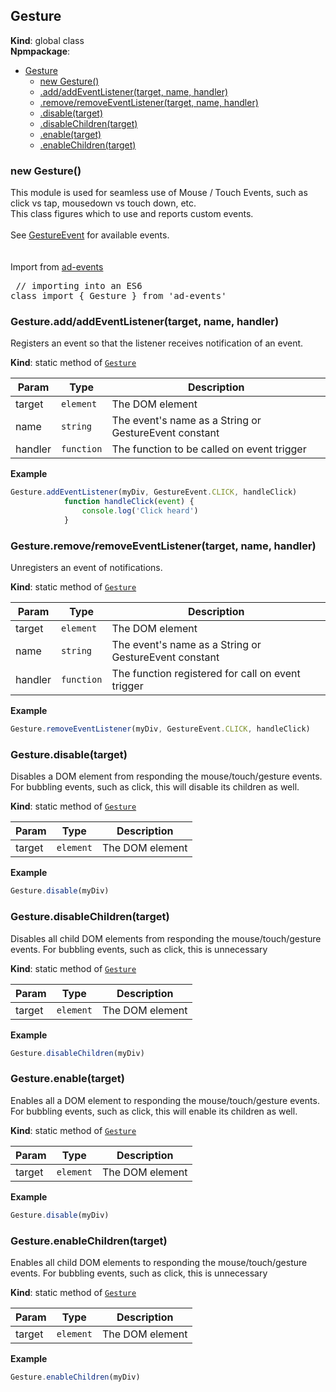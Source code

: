 <a name="Gesture"></a>

## Gesture
**Kind**: global class  
**Npmpackage**:   

* [Gesture](#Gesture)
    * [new Gesture()](#new_Gesture_new)
    * [.add/addEventListener(target, name, handler)](#Gesture.add/addEventListener)
    * [.remove/removeEventListener(target, name, handler)](#Gesture.remove/removeEventListener)
    * [.disable(target)](#Gesture.disable)
    * [.disableChildren(target)](#Gesture.disableChildren)
    * [.enable(target)](#Gesture.enable)
    * [.enableChildren(target)](#Gesture.enableChildren)

<a name="new_Gesture_new"></a>

### new Gesture()
This module is used for seamless use of Mouse / Touch Events, such as click vs tap, mousedown vs touch down, etc.  
		This class figures which to use and reports custom events.
		<br><br>
		See [GestureEvent](#GestureEvent) for available events.
		<br><br>	
		Import from <a href="https://github.com/ff0000-ad-tech/ad-events">ad-events</a>
		<br>
		<pre class="sunlight-highlight-javascript">
// importing into an ES6 class
import { Gesture } from 'ad-events'
</pre>

<a name="Gesture.add/addEventListener"></a>

### Gesture.add/addEventListener(target, name, handler)
Registers an event so that the listener receives notification of an event.

**Kind**: static method of [<code>Gesture</code>](#Gesture)  

| Param | Type | Description |
| --- | --- | --- |
| target | <code>element</code> | The DOM element |
| name | <code>string</code> | The event's name as a String or GestureEvent constant |
| handler | <code>function</code> | The function to be called on event trigger |

**Example**  
```js
Gesture.addEventListener(myDiv, GestureEvent.CLICK, handleClick)
			function handleClick(event) {
				console.log('Click heard')
			}					
```
<a name="Gesture.remove/removeEventListener"></a>

### Gesture.remove/removeEventListener(target, name, handler)
Unregisters an event of notifications.

**Kind**: static method of [<code>Gesture</code>](#Gesture)  

| Param | Type | Description |
| --- | --- | --- |
| target | <code>element</code> | The DOM element |
| name | <code>string</code> | The event's name as a String or GestureEvent constant |
| handler | <code>function</code> | The function registered for call on event trigger |

**Example**  
```js
Gesture.removeEventListener(myDiv, GestureEvent.CLICK, handleClick)					
```
<a name="Gesture.disable"></a>

### Gesture.disable(target)
Disables a DOM element from responding the mouse/touch/gesture events. For bubbling events, such as click, this will disable its children as well.

**Kind**: static method of [<code>Gesture</code>](#Gesture)  

| Param | Type | Description |
| --- | --- | --- |
| target | <code>element</code> | The DOM element |

**Example**  
```js
Gesture.disable(myDiv)
```
<a name="Gesture.disableChildren"></a>

### Gesture.disableChildren(target)
Disables all child DOM elements from responding the mouse/touch/gesture events. For bubbling events, such as click, this is unnecessary

**Kind**: static method of [<code>Gesture</code>](#Gesture)  

| Param | Type | Description |
| --- | --- | --- |
| target | <code>element</code> | The DOM element |

**Example**  
```js
Gesture.disableChildren(myDiv)
```
<a name="Gesture.enable"></a>

### Gesture.enable(target)
Enables all a DOM element to responding the mouse/touch/gesture events. For bubbling events, such as click, this will enable its children as well.

**Kind**: static method of [<code>Gesture</code>](#Gesture)  

| Param | Type | Description |
| --- | --- | --- |
| target | <code>element</code> | The DOM element |

**Example**  
```js
Gesture.disable(myDiv)
```
<a name="Gesture.enableChildren"></a>

### Gesture.enableChildren(target)
Enables all child DOM elements to responding the mouse/touch/gesture events. For bubbling events, such as click, this is unnecessary

**Kind**: static method of [<code>Gesture</code>](#Gesture)  

| Param | Type | Description |
| --- | --- | --- |
| target | <code>element</code> | The DOM element |

**Example**  
```js
Gesture.enableChildren(myDiv)
```
